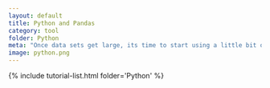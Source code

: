 ```yaml
---
layout: default
title: Python and Pandas
category: tool
folder: Python
meta: "Once data sets get large, its time to start using a little bit of programming to help. Matlab, R, and Python are the most popular languages for scientific computing. I prefer Python and will teach how to solve data challenges using that, leveraging the Pandas and numPy libraries(python add-on code that enhances python's capabilities)."
image: python.png
---
```


{% include tutorial-list.html folder='Python' %}
